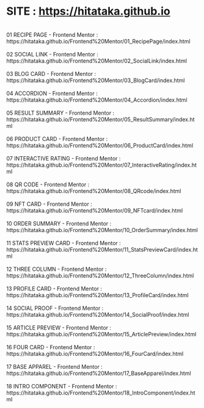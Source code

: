 # SITE : https://hitataka.github.io
<br/>
01 RECIPE PAGE - Frontend Mentor :<br/>
https://hitataka.github.io/Frontend%20Mentor/01_RecipePage/index.html<br/>
<br/>
02 SOCIAL LINK - Frontend Mentor :<br/>
https://hitataka.github.io/Frontend%20Mentor/02_SocialLink/index.html<br/>
<br/>
03 BLOG CARD - Frontend Mentor :<br/>
https://hitataka.github.io/Frontend%20Mentor/03_BlogCard/index.html<br/>
<br/>
04 ACCORDION - Frontend Mentor :<br/>
https://hitataka.github.io/Frontend%20Mentor/04_Accordion/index.html<br/>
<br/>
05 RESULT SUMMARY - Frontend Mentor :<br/>
https://hitataka.github.io/Frontend%20Mentor/05_ResultSummary/index.html<br/>
<br/>
06 PRODUCT CARD - Frontend Mentor :<br/>
https://hitataka.github.io/Frontend%20Mentor/06_ProductCard/index.html<br/>
<br/>
07 INTERACTIVE RATING - Frontend Mentor :<br/>
https://hitataka.github.io/Frontend%20Mentor/07_InteractiveRating/index.html<br/>
<br/>
08 QR CODE - Frontend Mentor :<br/>
https://hitataka.github.io/Frontend%20Mentor/08_QRcode/index.html<br/>
<br/>
09 NFT CARD - Frontend Mentor :<br/>
https://hitataka.github.io/Frontend%20Mentor/09_NFTcard/index.html<br/>
<br/>
10 ORDER SUMMARY - Frontend Mentor :<br/>
https://hitataka.github.io/Frontend%20Mentor/10_OrderSummary/index.html<br/>
<br/>
11 STATS PREVIEW CARD - Frontend Mentor :<br/>
https://hitataka.github.io/Frontend%20Mentor/11_StatsPreviewCard/index.html<br/>
<br/>
12 THREE COLUMN - Frontend Mentor :<br/>
https://hitataka.github.io/Frontend%20Mentor/12_ThreeColumn/index.html<br/>
<br/>
13 PROFILE CARD - Frontend Mentor :<br/>
https://hitataka.github.io/Frontend%20Mentor/13_ProfileCard/index.html<br/>
<br/>
14 SOCIAL PROOF - Frontend Mentor :<br/>
https://hitataka.github.io/Frontend%20Mentor/14_SocialProof/index.html<br/>
<br/>
15 ARTICLE PREVIEW - Frontend Mentor :<br/>
https://hitataka.github.io/Frontend%20Mentor/15_ArticlePreview/index.html<br/>
<br/>
16 FOUR CARD - Frontend Mentor :<br/>
https://hitataka.github.io/Frontend%20Mentor/16_FourCard/index.html<br/>
<br/>
17 BASE APPAREL - Frontend Mentor :<br/>
https://hitataka.github.io/Frontend%20Mentor/17_BaseApparel/index.html<br/>
<br/>
18 INTRO COMPONENT - Frontend Mentor :<br/>
https://hitataka.github.io/Frontend%20Mentor/18_IntroComponent/index.html<br/>
